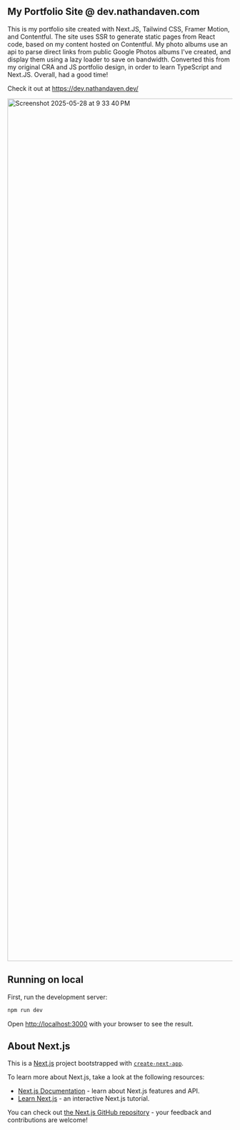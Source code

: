 ## My Portfolio Site @ dev.nathandaven.com

This is my portfolio site created with Next.JS, Tailwind CSS, Framer Motion, and Contentful. The site uses SSR to generate static pages from React code, based on my content hosted on Contentful. My photo albums use an api to parse direct links from public Google Photos albums I've created, and display them using a lazy loader to save on bandwidth. Converted this from my original CRA and JS portfolio design, in order to learn TypeScript and Next.JS. Overall, had a good time!

Check it out at https://dev.nathandaven.dev/

<img width="1931" alt="Screenshot 2025-05-28 at 9 33 40 PM" src="https://github.com/user-attachments/assets/1fa84cf7-7348-45c4-82f4-6da985092170" />


## Running on local

First, run the development server:

```bash
npm run dev
```

Open [http://localhost:3000](http://localhost:3000) with your browser to see the result.

## About Next.js

This is a [Next.js](https://nextjs.org/) project bootstrapped with [`create-next-app`](https://github.com/vercel/next.js/tree/canary/packages/create-next-app).

To learn more about Next.js, take a look at the following resources:

- [Next.js Documentation](https://nextjs.org/docs) - learn about Next.js features and API.
- [Learn Next.js](https://nextjs.org/learn) - an interactive Next.js tutorial.

You can check out [the Next.js GitHub repository](https://github.com/vercel/next.js/) - your feedback and contributions are welcome!
